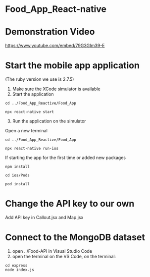 # Food_App_React-native

# Demonstration Video
https://www.youtube.com/embed/79G3GIm39-E

# Start the mobile app application 
(The ruby version we use is 2.7.5)
1. Make sure the XCode simulator is available
2. Start the application
```
cd ../Food_App_Reactive/Food_App
```
```
npx react-native start
```
3. Run the application on the simulator

Open a new terminal

```
cd ../Food_App_Reactive/Food_App
```
```
npx react-native run-ios
```

If starting the app for the first time or added new packages
```
npm install
```
```
cd ios/Pods
```
```
pod install
```

# Change the API key to our own
Add API key in Callout.jsx and Map.jsx 

# Connect to the MongoDB dataset
1. open ../Food-API in Visual Studio Code
2. open the terminal on the VS Code, on the terminal:
```
cd express
node index.js
```
